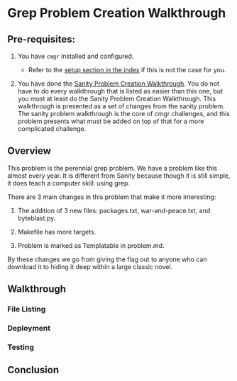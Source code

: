 # Grep Problem Creation Walkthrough



## Pre-requisites:

1. You have `cmgr` installed and configured.
    - Refer to the [setup section in the index](/README.md#setup)
      if this is not the case for you.

2. You have done the [Sanity Problem Creation Walkthrough](/example-problems/sanity-static-flag/README.md).
   You do not have to do every walkthrough that is listed as easier than this
   one, but you must at least do the Sanity Problem Creation Walkthrough. 
   This walkthrough is presented as a set of changes from the sanity problem.
   The sanity problem walkthrough is the core of cmgr challenges, and this 
   problem presents what must be added on top of that for a more complicated
   challenge.



## Overview

This problem is the perennial grep problem. We have a problem like this almost
every year. It is different from Sanity because though it is still simple, it
does teach a computer skill: using grep.

There are 3 main changes in this problem that make it more interesting:

1. The addition of 3 new files: packages.txt, war-and-peace.txt, and 
   byteblast.py.

2. Makefile has more targets.

3. Problem is marked as Templatable in problem.md.

By these changes we go from giving the flag out to anyone who can download it
to hiding it deep within a large classic novel.

## Walkthrough

### File Listing

### Deployment

### Testing

## Conclusion

